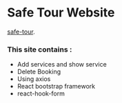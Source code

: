 # Safe Tour Website

 [safe-tour](https://safe-tour.web.app/).

### This site contains :
* Add services and show service
* Delete Booking
* Using axios
* React bootstrap framework
* react-hook-form 
